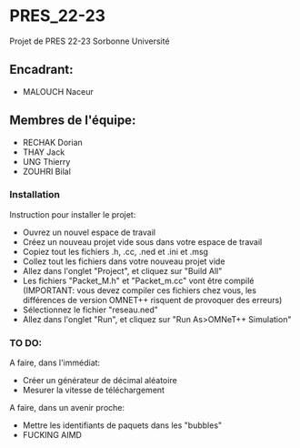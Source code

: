# PRES_22-23
Projet de PRES 22-23 Sorbonne Université 

## Encadrant:
- MALOUCH Naceur

## Membres de l'équipe:
- RECHAK Dorian
- THAY Jack
- UNG Thierry
- ZOUHRI Bilal

### Installation
Instruction pour installer le projet:
* Ouvrez un nouvel espace de travail
* Créez un nouveau projet vide sous dans votre espace de travail
* Copiez tout les fichiers .h, .cc, .ned et .ini et .msg
* Collez tout les fichiers dans votre nouveau projet vide
* Allez dans l'onglet "Project", et cliquez sur "Build All"
* Les fichiers "Packet_M.h" et "Packet_m.cc" vont être compilé (IMPORTANT: vous devez compiler ces fichiers chez vous, les différences de version OMNET++ risquent de provoquer des erreurs)
* Sélectionnez le fichier "reseau.ned"
* Allez dans l'onglet "Run", et cliquez sur "Run As>OMNeT++ Simulation"

### TO DO:
A faire, dans l'immédiat:
- Créer un générateur de décimal aléatoire
- Mesurer la vitesse de téléchargement

A faire, dans un avenir proche:
- Mettre les identifiants de paquets dans les "bubbles"
- FUCKING AIMD
